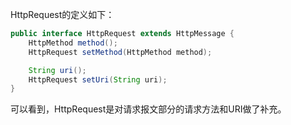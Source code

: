 HttpRequest的定义如下：
```java
public interface HttpRequest extends HttpMessage {
	HttpMethod method();
	HttpRequest setMethod(HttpMethod method);

	String uri();
	HttpRequest setUri(String uri);
}
```
可以看到，HttpRequest是对请求报文部分的请求方法和URI做了补充。